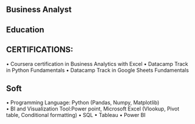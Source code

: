 ## Business Analyst 

## Education

## CERTIFICATIONS:
•	Coursera certification in Business Analytics with Excel
•	Datacamp Track in Python Fundamentals
•	Datacamp Track in Google Sheets Fundamentals

## Soft
• Programming Language: Python (Pandas, Numpy, Matplotlib)                                     
• BI and Visualization Tool:Power point, Microsoft Excel (Vlookup, Pivot table, Conditional formatting)
• SQL
• Tableau
• Power BI


